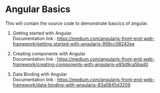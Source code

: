 # Angular Basics
This will contain the source code to demonstrate bascics of angular.
1. Getting started with Angular  
Documentation link : https://medium.com/angularjs-front-end-web-framework/getting-started-with-angularjs-959cc08242ee

2. Creating components with Angular    
Documentation link : https://medium.com/angularjs-front-end-web-framework/creating-components-with-angularjs-e93d9ca5bad0

3. Data Binding with Angular  
Documentation link : https://medium.com/angularjs-front-end-web-framework/data-binding-with-angularjs-83a0845d3209

